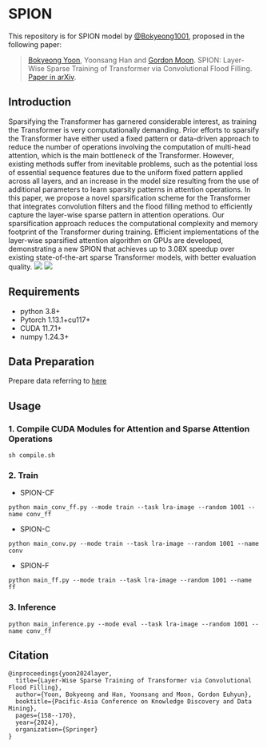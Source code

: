 # SPION

This repository is for SPION model by [@Bokyeong1001](https://github.com/Bokyeong1001), proposed in the following paper:

> [Bokyeong Yoon](https://sites.google.com/view/bkyoon), Yoonsang Han and [Gordon Moon](https://gordonmoon.github.io/). SPION: Layer-Wise Sparse Training of Transformer via Convolutional Flood Filling. [Paper in arXiv](https://arxiv.org/abs/2309.12578). 

## Introduction

Sparsifying the Transformer has garnered considerable interest, as training the Transformer is very computationally demanding. Prior efforts to sparsify the Transformer have either used a fixed pattern or data-driven approach to reduce the number of operations involving the computation of multi-head attention, which is the main bottleneck of the Transformer. However, existing methods suffer from inevitable problems, such as the potential loss of essential sequence features due to the uniform fixed pattern applied across all layers, and an increase in the model size resulting from the use of additional parameters to learn sparsity patterns in attention operations. In this paper, we propose a novel sparsification scheme for the Transformer that integrates convolution filters and the flood filling method to efficiently capture the layer-wise sparse pattern in attention operations. Our sparsification approach reduces the computational complexity and memory footprint of the Transformer during training. Efficient implementations of the layer-wise sparsified attention algorithm on GPUs are developed, demonstrating a new SPION that achieves up to 3.08X speedup over existing state-of-the-art sparse Transformer models, with better evaluation quality. 
<img src='figs/overall.png' />
<img src='figs/patternall.png' />

## Requirements
* python 3.8+
* Pytorch 1.13.1+cu117+
* CUDA 11.7.1+
* numpy 1.24.3+

## Data Preparation 

Prepare data referring to [here](https://github.com/pkuzengqi/Skyformer)

## Usage

### 1. Compile CUDA Modules for Attention and Sparse Attention Operations

```
sh compile.sh
```

### 2. Train

* SPION-CF

```
python main_conv_ff.py --mode train --task lra-image --random 1001 --name conv_ff
```

* SPION-C
```
python main_conv.py --mode train --task lra-image --random 1001 --name conv
```

* SPION-F
```
python main_ff.py --mode train --task lra-image --random 1001 --name ff
```


### 3. Inference

```
python main_inference.py --mode eval --task lra-image --random 1001 --name conv_ff
```

## Citation
```
@inproceedings{yoon2024layer,
  title={Layer-Wise Sparse Training of Transformer via Convolutional Flood Filling},
  author={Yoon, Bokyeong and Han, Yoonsang and Moon, Gordon Euhyun},
  booktitle={Pacific-Asia Conference on Knowledge Discovery and Data Mining},
  pages={158--170},
  year={2024},
  organization={Springer}
}
```
